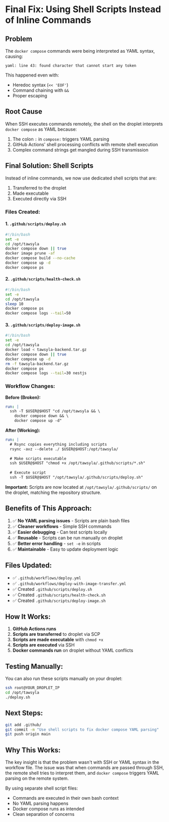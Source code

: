 # Final Fix: Using Shell Scripts Instead of Inline Commands

## Problem
The `docker compose` commands were being interpreted as YAML syntax, causing:
```
yaml: line 43: found character that cannot start any token
```

This happened even with:
- Heredoc syntax (`<< 'EOF'`)
- Command chaining with `&&`
- Proper escaping

## Root Cause
When SSH executes commands remotely, the shell on the droplet interprets `docker compose` as YAML because:
1. The colon `:` in `compose:` triggers YAML parsing
2. GitHub Actions' shell processing conflicts with remote shell execution
3. Complex command strings get mangled during SSH transmission

## Final Solution: Shell Scripts

Instead of inline commands, we now use dedicated shell scripts that are:
1. Transferred to the droplet
2. Made executable
3. Executed directly via SSH

### Files Created:

#### 1. `.github/scripts/deploy.sh`
```bash
#!/bin/bash
set -e
cd /opt/tawsyla
docker compose down || true
docker image prune -af
docker compose build --no-cache
docker compose up -d
docker compose ps
```

#### 2. `.github/scripts/health-check.sh`
```bash
#!/bin/bash
set -e
cd /opt/tawsyla
sleep 10
docker compose ps
docker compose logs --tail=50
```

#### 3. `.github/scripts/deploy-image.sh`
```bash
#!/bin/bash
set -e
cd /opt/tawsyla
docker load < tawsyla-backend.tar.gz
docker compose down || true
docker compose up -d
rm -f tawsyla-backend.tar.gz
docker compose ps
docker compose logs --tail=30 nestjs
```

### Workflow Changes:

**Before (Broken):**
```yaml
run: |
  ssh -T $USER@$HOST "cd /opt/tawsyla && \
    docker compose down && \
    docker compose up -d"
```

**After (Working):**
```yaml
run: |
  # Rsync copies everything including scripts
  rsync -avz --delete ./ $USER@$HOST:/opt/tawsyla/
  
  # Make scripts executable
  ssh $USER@$HOST "chmod +x /opt/tawsyla/.github/scripts/*.sh"
  
  # Execute script
  ssh -T $USER@$HOST "/opt/tawsyla/.github/scripts/deploy.sh"
```

**Important:** Scripts are now located at `/opt/tawsyla/.github/scripts/` on the droplet, matching the repository structure.

## Benefits of This Approach:

1. ✅ **No YAML parsing issues** - Scripts are plain bash files
2. ✅ **Cleaner workflows** - Simple SSH commands
3. ✅ **Easier debugging** - Can test scripts locally
4. ✅ **Reusable** - Scripts can be run manually on droplet
5. ✅ **Better error handling** - `set -e` in scripts
6. ✅ **Maintainable** - Easy to update deployment logic

## Files Updated:
- ✅ `.github/workflows/deploy.yml`
- ✅ `.github/workflows/deploy-with-image-transfer.yml`
- ✅ Created `.github/scripts/deploy.sh`
- ✅ Created `.github/scripts/health-check.sh`
- ✅ Created `.github/scripts/deploy-image.sh`

## How It Works:

1. **GitHub Actions runs**
2. **Scripts are transferred** to droplet via SCP
3. **Scripts are made executable** with `chmod +x`
4. **Scripts are executed** via SSH
5. **Docker commands run** on droplet without YAML conflicts

## Testing Manually:

You can also run these scripts manually on your droplet:
```bash
ssh root@YOUR_DROPLET_IP
cd /opt/tawsyla
./deploy.sh
```

## Next Steps:
```bash
git add .github/
git commit -m "Use shell scripts to fix docker compose YAML parsing"
git push origin main
```

## Why This Works:

The key insight is that the problem wasn't with SSH or YAML syntax in the workflow file. The issue was that when commands are passed through SSH, the remote shell tries to interpret them, and `docker compose` triggers YAML parsing on the remote system.

By using separate shell script files:
- Commands are executed in their own bash context
- No YAML parsing happens
- Docker compose runs as intended
- Clean separation of concerns
